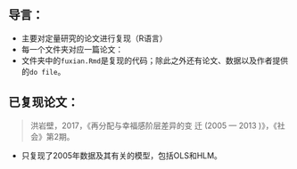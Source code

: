 ## 导言：

- 主要对定量研究的论文进行复现（R语言）
- 每一个文件夹对应一篇论文：
- 文件夹中的`fuxian.Rmd`是复现的代码；除此之外还有论文、数据以及作者提供的`do file`。

## 已复现论文：

> 洪岩壁，2017，《再分配与幸福感阶层差异的变 迁 (2005 — 2013 )》，《社会》第2期。

- 只复现了2005年数据及其有关的模型，包括OLS和HLM。

